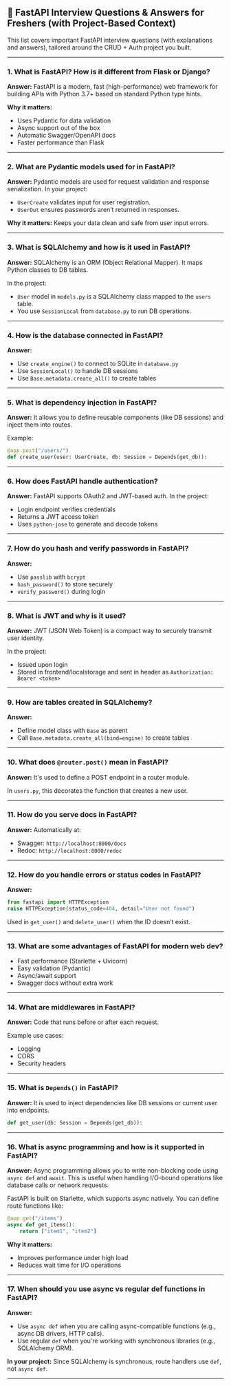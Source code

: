 ## 📘 FastAPI Interview Questions & Answers for Freshers (with Project-Based Context)

This list covers important FastAPI interview questions (with explanations and answers), tailored around the CRUD + Auth project you built.

---

### 1. **What is FastAPI? How is it different from Flask or Django?**

**Answer:** FastAPI is a modern, fast (high-performance) web framework for building APIs with Python 3.7+ based on standard Python type hints.

**Why it matters:**

* Uses Pydantic for data validation
* Async support out of the box
* Automatic Swagger/OpenAPI docs
* Faster performance than Flask

---

### 2. **What are Pydantic models used for in FastAPI?**

**Answer:** Pydantic models are used for request validation and response serialization. In your project:

* `UserCreate` validates input for user registration.
* `UserOut` ensures passwords aren’t returned in responses.

**Why it matters:** Keeps your data clean and safe from user input errors.

---

### 3. **What is SQLAlchemy and how is it used in FastAPI?**

**Answer:** SQLAlchemy is an ORM (Object Relational Mapper). It maps Python classes to DB tables.

In the project:

* `User` model in `models.py` is a SQLAlchemy class mapped to the `users` table.
* You use `SessionLocal` from `database.py` to run DB operations.

---

### 4. **How is the database connected in FastAPI?**

**Answer:**

* Use `create_engine()` to connect to SQLite in `database.py`
* Use `SessionLocal()` to handle DB sessions
* Use `Base.metadata.create_all()` to create tables

---

### 5. **What is dependency injection in FastAPI?**

**Answer:** It allows you to define reusable components (like DB sessions) and inject them into routes.

Example:

```python
@app.post("/users/")
def create_user(user: UserCreate, db: Session = Depends(get_db)):
```

---

### 6. **How does FastAPI handle authentication?**

**Answer:** FastAPI supports OAuth2 and JWT-based auth. In the project:

* Login endpoint verifies credentials
* Returns a JWT access token
* Uses `python-jose` to generate and decode tokens

---

### 7. **How do you hash and verify passwords in FastAPI?**

**Answer:**

* Use `passlib` with `bcrypt`
* `hash_password()` to store securely
* `verify_password()` during login

---

### 8. **What is JWT and why is it used?**

**Answer:** JWT (JSON Web Token) is a compact way to securely transmit user identity.

In the project:

* Issued upon login
* Stored in frontend/localstorage and sent in header as `Authorization: Bearer <token>`

---

### 9. **How are tables created in SQLAlchemy?**

**Answer:**

* Define model class with `Base` as parent
* Call `Base.metadata.create_all(bind=engine)` to create tables

---

### 10. **What does `@router.post()` mean in FastAPI?**

**Answer:** It's used to define a POST endpoint in a router module.

In `users.py`, this decorates the function that creates a new user.

---

### 11. **How do you serve docs in FastAPI?**

**Answer:** Automatically at:

* Swagger: `http://localhost:8000/docs`
* Redoc: `http://localhost:8000/redoc`

---

### 12. **How do you handle errors or status codes in FastAPI?**

**Answer:**

```python
from fastapi import HTTPException
raise HTTPException(status_code=404, detail="User not found")
```

Used in `get_user()` and `delete_user()` when the ID doesn’t exist.

---

### 13. **What are some advantages of FastAPI for modern web dev?**

* Fast performance (Starlette + Uvicorn)
* Easy validation (Pydantic)
* Async/await support
* Swagger docs without extra work

---

### 14. **What are middlewares in FastAPI?**

**Answer:** Code that runs before or after each request.

Example use cases:

* Logging
* CORS
* Security headers

---

### 15. **What is `Depends()` in FastAPI?**

**Answer:** It is used to inject dependencies like DB sessions or current user into endpoints.

```python
def get_user(db: Session = Depends(get_db)):
```

---

### 16. **What is async programming and how is it supported in FastAPI?**

**Answer:** Async programming allows you to write non-blocking code using `async def` and `await`. This is useful when handling I/O-bound operations like database calls or network requests.

FastAPI is built on Starlette, which supports async natively. You can define route functions like:

```python
@app.get("/items")
async def get_items():
    return ["item1", "item2"]
```

**Why it matters:**

* Improves performance under high load
* Reduces wait time for I/O operations

---

### 17. **When should you use async vs regular def functions in FastAPI?**

**Answer:**

* Use `async def` when you are calling async-compatible functions (e.g., async DB drivers, HTTP calls).
* Use regular `def` when you're working with synchronous libraries (e.g., SQLAlchemy ORM).

**In your project:** Since SQLAlchemy is synchronous, route handlers use `def`, not `async def`.

---
